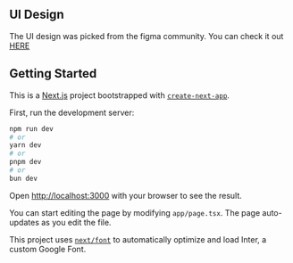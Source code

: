 
## UI Design
The UI design was picked from the figma community. You can check it out <a href="https://www.figma.com/file/LzOzjcOwV1gk6MA7rZKJwD/Laura's-Closet-(-E-commerce-Fashion-Website-Landing-Page-)-(Community)?type=design&node-id=1-2&mode=design&t=XvDEFdkvOrGiTchI-0" target="_blank">HERE</a>


## Getting Started
This is a [Next.js](https://nextjs.org/) project bootstrapped with [`create-next-app`](https://github.com/vercel/next.js/tree/canary/packages/create-next-app).

First, run the development server:

```bash
npm run dev
# or
yarn dev
# or
pnpm dev
# or
bun dev
```

Open [http://localhost:3000](http://localhost:3000) with your browser to see the result.

You can start editing the page by modifying `app/page.tsx`. The page auto-updates as you edit the file.

This project uses [`next/font`](https://nextjs.org/docs/basic-features/font-optimization) to automatically optimize and load Inter, a custom Google Font.